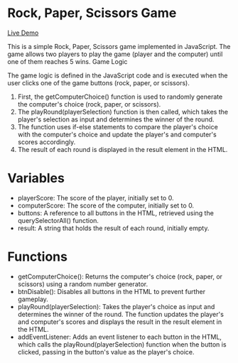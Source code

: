 <h1>Rock, Paper, Scissors Game </h1>

<a href="https://joozek3000.github.io/rockPaperScissors/">Live Demo</a>

This is a simple Rock, Paper, Scissors game implemented in JavaScript. The game allows two players to play the game (player and the computer) until one of them reaches 5 wins.
Game Logic

The game logic is defined in the JavaScript code and is executed when the user clicks one of the game buttons (rock, paper, or scissors).

<ol>
    <li>First, the getComputerChoice() function is used to randomly generate the computer's choice (rock, paper, or scissors).</li>
    <li>The playRound(playerSelection) function is then called, which takes the player's selection as input and determines the winner of the round.</li>
    <li>The function uses if-else statements to compare the player's choice with the computer's choice and update the player's and computer's scores accordingly.</li>
    <li>The result of each round is displayed in the result element in the HTML.</li>
</ol>
<h1>Variables</h1>
<ul>
    <li>playerScore: The score of the player, initially set to 0.</li>
    <li>computerScore: The score of the computer, initially set to 0.</li>
    <li>buttons: A reference to all buttons in the HTML, retrieved using the querySelectorAll() function.</li>
    <li>result: A string that holds the result of each round, initially empty.</li>
</ul>
<h1>Functions</h1>
<ul>
    <li>getComputerChoice(): Returns the computer's choice (rock, paper, or scissors) using a random number generator.</li>
    <li>btnDisable(): Disables all buttons in the HTML to prevent further gameplay.</li>
    <li>playRound(playerSelection): Takes the player's choice as input and determines the winner of the round. The function updates the player's and computer's scores and displays the result in the result element in the HTML.</li>
    <li>addEventListener: Adds an event listener to each button in the HTML, which calls the playRound(playerSelection) function when the button is clicked, passing in the button's value as the player's choice.</li>
</ul>
